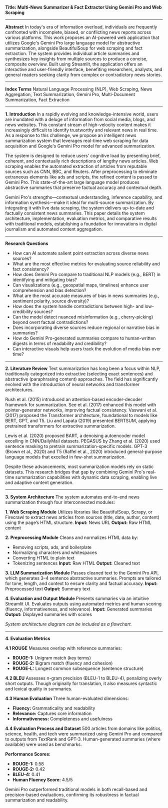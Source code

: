 

**Title:**
**Multi-News Summarizer & Fact Extractor Using Gemini Pro and Web Scraping**

---

**Abstract**
In today's era of information overload, individuals are frequently confronted with incomplete, biased, or conflicting news reports across various platforms. This work proposes an AI-powered web application that utilizes Google's Gemini Pro large language model for abstractive summarization, alongside BeautifulSoup for web scraping and fact extraction. The system provides individual article summaries and synthesizes key insights from multiple sources to produce a concise, composite overview. Built using Streamlit, the application offers an interactive and user-friendly interface, benefiting researchers, analysts, and general readers seeking clarity from complex or contradictory news stories.

---

**Index Terms**
Natural Language Processing (NLP), Web Scraping, News Aggregation, Text Summarization, Gemini Pro, Multi-Document Summarization, Fact Extraction

---

**1. Introduction**
In a rapidly evolving and knowledge-intensive world, users are inundated with a deluge of information from social media, blogs, and news websites. This constant stream of high-velocity content makes it increasingly difficult to identify trustworthy and relevant news in real time. As a response to this challenge, we propose an intelligent news summarization system that leverages real-time web scraping for data acquisition and Google's Gemini Pro model for advanced summarization.

The system is designed to reduce users' cognitive load by presenting brief, coherent, and contextually rich descriptions of lengthy news articles. Web scraping enables the automated extraction of articles from reputable sources such as CNN, BBC, and Reuters. After preprocessing to eliminate extraneous elements like ads and scripts, the refined content is passed to Gemini Pro. This state-of-the-art large language model produces abstractive summaries that preserve factual accuracy and contextual depth.

Gemini Pro's strengths—contextual understanding, inference capability, and information synthesis—make it ideal for multi-source summarization. By integrating it with live data scraping, the system delivers up-to-date and factually consistent news summaries. This paper details the system architecture, implementation, evaluation metrics, and comparative results with traditional models, establishing a foundation for innovations in digital journalism and automated content aggregation.

---

**Research Questions**

* How can AI automate salient point extraction across diverse news sources?
* What are the most effective metrics for evaluating source reliability and fact consistency?
* How does Gemini Pro compare to traditional NLP models (e.g., BERT) in identifying and mitigating bias?
* Can visualizations (e.g., geospatial maps, timelines) enhance user comprehension and bias detection?
* What are the most accurate measures of bias in news summaries (e.g., sentiment polarity, source diversity)?
* How does the system handle contradictions between high- and low-credibility sources?
* Can the model detect nuanced misinformation (e.g., cherry-picking) beyond overt factual contradictions?
* Does incorporating diverse sources reduce regional or narrative bias in summaries?
* How do Gemini Pro-generated summaries compare to human-written digests in terms of readability and credibility?
* Can interactive visuals help users track the evolution of media bias over time?

---

**2. Literature Review**
Text summarization has long been a focus within NLP, traditionally categorized into extractive (selecting exact sentences) and abstractive (paraphrasing content) approaches. The field has significantly evolved with the introduction of neural networks and transformer architectures.

Rush et al. (2015) introduced an attention-based encoder-decoder framework for summarization. See et al. (2017) enhanced this model with pointer-generator networks, improving factual consistency. Vaswani et al. (2017) proposed the Transformer architecture, foundational to models like BERT, GPT, and T5. Liu and Lapata (2019) presented BERTSUM, applying pretrained transformers for extractive summarization.

Lewis et al. (2020) proposed BART, a denoising autoencoder model excelling in CNN/DailyMail datasets. PEGASUS by Zhang et al. (2020) used sentence masking to pretrain summarization-specific models. GPT-3 (Brown et al., 2020) and T5 (Raffel et al., 2020) introduced general-purpose language models that excelled in few-shot summarization.

Despite these advancements, most summarization models rely on static datasets. This research bridges that gap by combining Gemini Pro's real-time summarization capabilities with dynamic data scraping, enabling live and adaptive content generation.

---

**3. System Architecture**
The system automates end-to-end news summarization through four interconnected modules:

**1. Web Scraping Module**
Utilizes libraries like BeautifulSoup, Scrapy, or Firecrawl to extract news articles from sources (title, date, author, content) using the page’s HTML structure.
**Input:** News URL
**Output:** Raw HTML content

**2. Preprocessing Module**
Cleans and normalizes HTML data by:

* Removing scripts, ads, and boilerplate
* Normalizing characters and whitespaces
* Converting HTML to plain text
* Tokenizing sentences
  **Input:** Raw HTML
  **Output:** Cleaned text

**3. LLM Summarization Module**
Passes cleaned text to the Gemini Pro API, which generates 3–4 sentence abstractive summaries. Prompts are tailored for tone, length, and context to ensure clarity and factual accuracy.
**Input:** Preprocessed text
**Output:** Summary text

**4. Evaluation and Output Module**
Presents summaries via an intuitive Streamlit UI. Evaluates outputs using automated metrics and human scoring (fluency, informativeness, and relevance).
**Input:** Generated summaries
**Output:** Displayed summaries with scores

*System architecture diagram can be included as a flowchart.*

---

**4. Evaluation Metrics**

**4.1 ROUGE**
Measures overlap with reference summaries:

* **ROUGE-1:** Unigram match (key terms)
* **ROUGE-2:** Bigram match (fluency and cohesion)
* **ROUGE-L:** Longest common subsequence (sentence structure)

**4.2 BLEU**
Assesses n-gram precision (BLEU-1 to BLEU-4), penalizing overly short outputs. Though originally for translation, it also measures syntactic and lexical quality in summaries.

**4.3 Human Evaluation**
Three human-evaluated dimensions:

* **Fluency:** Grammaticality and readability
* **Relevance:** Captures core information
* **Informativeness:** Completeness and usefulness

**4.4 Evaluation Process and Dataset**
500 articles from domains like politics, science, health, and tech were summarized using Gemini Pro and compared to outputs from TextRank and GPT-3. Human-generated summaries (where available) were used as benchmarks.

**Performance Scores:**

* **ROUGE-1:** 0.58
* **ROUGE-2:** 0.42
* **BLEU-4:** 0.41
* **Human Fluency Score:** 4.5/5

Gemini Pro outperformed traditional models in both recall-based and precision-based evaluations, confirming its robustness in factual summarization and readability.

